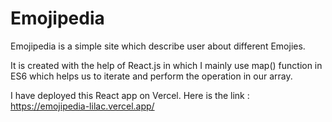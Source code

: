 # Emojipedia

Emojipedia is a simple site which describe user about different Emojies.

It is created with the help of React.js in which I mainly use map() function in ES6 which helps us to iterate and perform the operation in our array.

I have deployed this React app on Vercel.
Here is the link : https://emojipedia-lilac.vercel.app/
